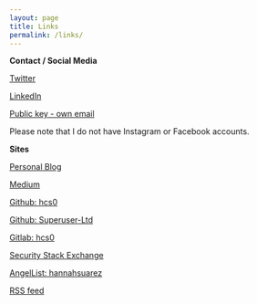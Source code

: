 ```yaml
---
layout: page
title: Links
permalink: /links/
---
```


**Contact / Social Media**

[Twitter](https://www.twitter.com/superruserr)

[LinkedIn](https://www.linkedin.com/in/hannahsuarez)

[Public key - own email](https://pgp.mit.edu/pks/lookup?op=get&search=0x4C2DCC07E9E12FE6)

Please note that I do not have Instagram or Facebook accounts.

**Sites**

[Personal Blog](https://www.hannahsuarez.me/blog/)

[Medium](https://medium.com/@hannahsuarez)

[Github: hcs0](http://www.github.com/hcs0)

[Github: Superuser-Ltd](http://www.github.com/Superuser-Ltd)

[Gitlab: hcs0](https://gitlab.com/users/hcs0/projects)

[Security Stack Exchange](https://security.stackexchange.com/users/138814/nasahorse)

[AngelList: hannahsuarez](https://angel.co/hannahsuarez)

[RSS feed](https://superuser-ltd.github.io/feed)
